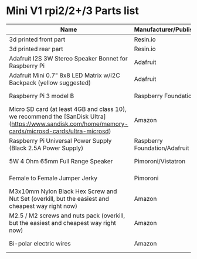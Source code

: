 # Mini V1 rpi2/2+/3 Parts list

Name | Manufacturer/Publisher | Link | Qty
------------ | ------------- | ------------ | -------------
3d printed front part | Resin.io | [Thingiverse](http://www.thingiverse.com/thing:2257336/#files)| 1
3d printed rear part | Resin.io | [Thingiverse](http://www.thingiverse.com/thing:2257336/#files)| 1
Adafruit I2S 3W Stereo Speaker Bonnet for Raspberry Pi | Adafruit | [Adafruit](https://www.adafruit.com/product/3346) / [Pimoroni](https://shop.pimoroni.com/products/adafruit-i2s-3w-stereo-speaker-bonnet-for-raspberry-pi-mini-kit) | 1
Adafruit Mini 0.7" 8x8 LED Matrix w/I2C Backpack (yellow suggested) | Adafruit | [Adafruit](https://www.adafruit.com/products/871) / [Pimoroni](https://shop.pimoroni.com/products/adafruit-mini-8x8-led-matrix-w-i2c-backpack) | 1
Raspberry Pi 3 model B | Raspberry Foundation | [Adafruit](https://www.adafruit.com/products/3055) / [Pimoroni](https://shop.pimoroni.com/products/raspberry-pi-3) | 1
Micro SD card (at least 4GB and class 10), we recommend the [SanDisk Ultra] (https://www.sandisk.com/home/memory-cards/microsd-cards/ultra-microsd) | Amazon | [co.uk](https://www.amazon.co.uk/SanDisk-Ultra-MicroSDHC-Memory-Adapter/dp/B00M55C0VU) / [com](https://www.amazon.com/SanDisk-Class-Micro-Adapter-SDSDQUA-008G-A11A/dp/B0085EG6OW/) / [it](https://www.amazon.it/SanDisk-Imaging-Memoria-MicroSDHC-Adattatore/dp/B00MBTKT6S) | 1
Raspberry Pi Universal Power Supply (Black 2.5A Power Supply) | Raspberry Foundation/Adafruit |  [Pimoroni](https://shop.pimoroni.com/products/raspberry-pi-universal-power-supply) / [Adafruit](https://www.adafruit.com/products/1995) | 1
5W 4 Ohm 65mm Full Range Speaker | Pimoroni/Vistatron |  [Pimoroni](https://shop.pimoroni.com/products/5w-4-ohm-65mm-full-range-speaker) / [Amazon](https://www.amazon.com/gp/product/B004GA0LFY/ref=oh_aui_detailpage_o01_s00?ie=UTF8&psc=1) | 2
Female to Female Jumper Jerky | Pimoroni | [Pimoroni](https://shop.pimoroni.com/products/jumper-jerky) / [Adafruit](https://www.adafruit.com/products/1995) | 1
M3x10mm Nylon Black Hex Screw and Nut Set (overkill, but the easiest and cheapest way right now) | Amazon | [co.uk](https://www.amazon.co.uk/260pcs-Black-Spacers-Stand-off-Assortment/dp/B01GVD146I/) / [com](https://www.amazon.com/Spacer-Standoff-Varied-Length-Assortment/dp/B01N1GOT1S/) / [it](https://www.amazon.it/Xcellent-Global-assortito-rondelle-esagonali/dp/B01MDS2LL4/) | 1
M2.5 / M2 screws and nuts pack (overkill, but the easiest and cheapest way right now) | Amazon | [co.uk](https://www.amazon.co.uk/Spacers-Stand-off-Plastic-Accessories-Assortment/dp/B01DJYXSHU/ref=sr_1_1?ie=UTF8&qid=1467796678&sr=8-1&keywords=M2+M3+nylon) / [com](https://www.amazon.com/Spacers-Stand-off-Plastic-Accessories-Assortment/dp/B00MMWDYI4/ref=sr_1_8?ie=UTF8&qid=1467796552&sr=8-8&keywords=M2+nylon+nut&refinements=p_85%3A2470955011) / [it](https://www.amazon.it/esagonali-distanziali-Kit-accessori-assortiti-plastica/dp/B01DJYXSHU/ref=sr_1_3?ie=UTF8&qid=1467796951&sr=8-3&keywords=M2+M3+nylon) | 1
Bi-polar electric wires | Amazon | [co.uk](https://www.amazon.co.uk/sourcingmap-Indoor-Outdoor-Insulated-Electrical/dp/B01C378H98/) / [com](https://www.amazon.com/20ga-Red-Black-Hookup-Wire/dp/B001JT1CEE/) / [it](https://www.amazon.it/sourcingmap-Interni-Esterni-isolato-elettrico/dp/B01B27MNTU/) | 1
